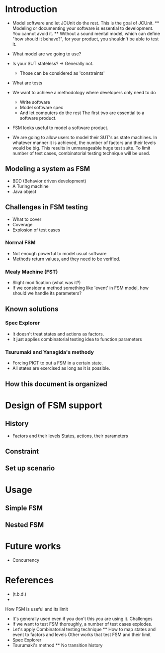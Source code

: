 # Introduction
* Model software and let JCUnit do the rest. This is the goal of JCUnit.
** Modeling or documenting your software is essential to development. You cannot avoid it.
** Without a sound mental model, which can define "how should it behave?", for your product, you shouldn't be able to test it.

* What model are we going to use?
* Is your SUT stateless? -> Generally not.
  - Those can be considered as 'constraints'
* What are tests
* We want to achieve a methodology where developers only need to do
  - Write software
  - Model software spec
  - And let computers do the rest
  The first two are essential to a software product.
* FSM looks useful to model a software product.
* We are going to allow users to model their SUT's as state machines. In 
  whatever manner it is achieved, the number of factors and their levels would be
  big. This results in unmanageable huge test suite.
  To limit number of test cases, combinatorial testing technique will be used.

## Modeling a system as FSM
* BDD (Behavior driven development)
* A Turing machine
* Java object
  

## Challenges in FSM testing
* What to cover
* Coverage
* Explosion of test cases

### Normal FSM
* Not enough powerful to model usual software
* Methods return values, and they need to be verified.
### Mealy Machine (FST)
* Slight modification (what was it?)
* If we consider a method something like 'event' in FSM model, how should we handle its parameters?
## Known solutions
### Spec Explorer
* It doesn't treat states and actions as factors. 
* It just applies combinatorial testing idea to function parameters
### Tsurumaki and Yanagida's methody 
* Forcing PICT to put a FSM in a certain state.
* All states are exercised as long as it is possible.

## How this document is organized 
# Design of FSM support
## History
* Factors and their levels
States, actions, their parameters
## Constraint
## Set up scenario

# Usage
## Simple FSM

## Nested FSM
# Future works
* Concurrency
# References
* (t.b.d.)
*

How FSM is useful and its limit
* It's generally used even if you don't this you are using it.
Challenges
* If we want to test FSM thoroughly, a number of test cases explodes.
* Let's apply Combinatorial testing technique
** How to map states and event to factors and levels
Other works that test FSM and their limit
* Spec Explorer
* Tsurumaki's method
** No transition history


